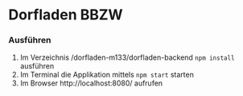 # Dorfladen BBZW

### Ausführen
1. Im Verzeichnis /dorfladen-m133/dorfladen-backend ```npm install``` ausführen
2. Im Terminal die Applikation mittels ```npm start``` starten
3. Im Browser http://localhost:8080/ aufrufen
